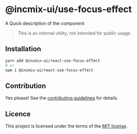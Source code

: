 # @incmix-ui/use-focus-effect

A Quick description of the component

> This is an internal utility, not intended for public usage.

## Installation

```sh
yarn add @incmix-ui/react-use-focus-effect
# or
npm i @incmix-ui/react-use-focus-effect
```

## Contribution

Yes please! See the
[contributing guidelines](https://github.com/incmix-ui/incmix-ui/blob/master/CONTRIBUTING.md)
for details.

## Licence

This project is licensed under the terms of the
[MIT license](https://github.com/incmix-ui/incmix-ui/blob/master/LICENSE).
